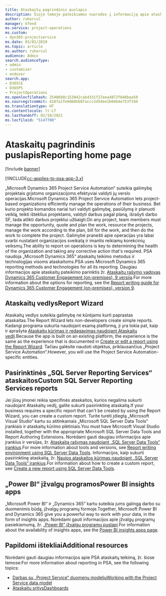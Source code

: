 ```yaml
---
title: Ataskaitų pagrindinis puslapis
description: Šioje temoje pateikiamos nuorodos į informaciją apie ataskaitų teikimą „Dynamics 365 Project Service Automation“ programoje.
author: ruhercul
manager: kfend
ms.service: project-operations
ms.custom:
- dyn365-projectservice
ms.date: 03/01/2019
ms.topic: article
ms.author: ruhercul
audience: Admin
search.audienceType:
- admin
- customizer
- enduser
search.app:
- D365CE
- D365PS
- ProjectOperations
ms.openlocfilehash: 25486b0c153842cab4331f27eea4872f848bea50
ms.sourcegitcommit: 418fa1fe9d605b8faccc2d5dee1b04b4e753f194
ms.translationtype: HT
ms.contentlocale: lt-LT
ms.lasthandoff: 02/10/2021
ms.locfileid: "5147708"
---
```

# <a name="reporting-home-page"></a><span data-ttu-id="3dd68-103">Ataskaitų pagrindinis puslapis</span><span class="sxs-lookup"><span data-stu-id="3dd68-103">Reporting home page</span></span>

[!include [banner](../includes/psa-now-project-operations.md)]

[!INCLUDE[cc-applies-to-psa-app-3.x](../includes/cc-applies-to-psa-app-3x.md)]

<span data-ttu-id="3dd68-104">„Microsoft Dynamics 365 Project Service Automation“ suteikia galimybę projektais grįstoms organizacijoms efektyviai valdyti jų verslo operacijas.</span><span class="sxs-lookup"><span data-stu-id="3dd68-104">Microsoft Dynamics 365 Project Service Automation lets project-based organizations efficiently manage the operations of their business.</span></span> <span data-ttu-id="3dd68-105">Bet kurio projekto komandos nariai turi valdyti galimybę, pasiūlymą ir planuoti veiklą, teikti išteklius projektams, valdyti darbus pagal planą, išrašyti darbo SF, tada atlikti darbus projektui užbaigti.</span><span class="sxs-lookup"><span data-stu-id="3dd68-105">On any project, team members must manage the opportunity, quote and plan the work, resource the projects, manage the work according to the plan, bill for the work, and then do the work to complete the project.</span></span> <span data-ttu-id="3dd68-106">Galimybė pranešti apie operacijas yra labai svarbi nustatant organizacijos sveikatą ir imantis reikiamų korekcinių veiksmų.</span><span class="sxs-lookup"><span data-stu-id="3dd68-106">The ability to report on operations is key to determining the health of the organization and taking any corrective action that's required.</span></span> <span data-ttu-id="3dd68-107">PSA naudoja „Microsoft Dynamics 365“ ataskaitų teikimo metodus ir technologijas visoms ataskaitoms.</span><span class="sxs-lookup"><span data-stu-id="3dd68-107">PSA uses Microsoft Dynamics 365 reporting methods and technologies for all its reporting.</span></span> <span data-ttu-id="3dd68-108">Daugiau informacijos apie ataskaitų pateikimo parinktis žr. [Ataskaitų rašymo vadovas Dynamics 365 Customer Engagement (on-premises), 9 versija](https://docs.microsoft.com/dynamics365/customerengagement/on-premises/analytics/reporting-analytics-with-dynamics-365).</span><span class="sxs-lookup"><span data-stu-id="3dd68-108">For more information about the options for reporting, see the [Report writing guide for Dynamics 365 Customer Engagement (on-premises), version 9](https://docs.microsoft.com/dynamics365/customerengagement/on-premises/analytics/reporting-analytics-with-dynamics-365).</span></span>

## <a name="report-wizard"></a><span data-ttu-id="3dd68-109">Ataskaitų vedlys</span><span class="sxs-lookup"><span data-stu-id="3dd68-109">Report Wizard</span></span>

<span data-ttu-id="3dd68-110">Ataskaitų vedlys suteikia galimybę ne kūrėjams kurti paprastas ataskaitas.</span><span class="sxs-lookup"><span data-stu-id="3dd68-110">The Report Wizard lets non-developers create simple reports.</span></span> <span data-ttu-id="3dd68-111">Kadangi programa sukurta naudojant esamą platformą, ji yra tokia pat, kaip ir aprašyta [Ataskaitų kūrimas ir redagavimas naudojant Ataskaitų vedlį](https://docs.microsoft.com/dynamics365/customerengagement/on-premises/basics/create-edit-copy-report-wizard).</span><span class="sxs-lookup"><span data-stu-id="3dd68-111">Because the app is built on an existing platform, the experience is the same as the experience that is documented in [Create or edit a report using the Report Wizard](https://docs.microsoft.com/dynamics365/customerengagement/on-premises/basics/create-edit-copy-report-wizard).</span></span> <span data-ttu-id="3dd68-112">Tačiau galėsite naudoti objektus, priklausančius „Project Service Automation“.</span><span class="sxs-lookup"><span data-stu-id="3dd68-112">However, you will use the Project Service Automation-specific entities.</span></span>

## <a name="custom-sql-server-reporting-services-reports"></a><span data-ttu-id="3dd68-113">Pasirinktinės „SQL Server Reporting Services“ ataskaitos</span><span class="sxs-lookup"><span data-stu-id="3dd68-113">Custom SQL Server Reporting Services reports</span></span>

<span data-ttu-id="3dd68-114">Jei jūsų įmonei reikia specifinės ataskaitos, kurios negalima sukurti naudojant Ataskaitų vedlį, galite sukurti pasirinktinę ataskaitą.</span><span class="sxs-lookup"><span data-stu-id="3dd68-114">If your business requires a specific report that can't be created by using the Report Wizard, you can create a custom report.</span></span> <span data-ttu-id="3dd68-115">Turite turėti įdiegtą „Microsoft Visual Studio“ kartu su atitinkamais „Microsoft SQL Server Data Tools“ įrankiais ir ataskaitų kūrimo plėtiniais.</span><span class="sxs-lookup"><span data-stu-id="3dd68-115">You must have Microsoft Visual Studio installed, together with the appropriate Microsoft SQL Server Data Tools and Report Authoring Extensions.</span></span> <span data-ttu-id="3dd68-116">Norėdami gauti daugiau informacijos apie įrankius ir versijas, žr. [Ataskaitą rašymas naudojant „SQL Server Data Tools“ įrankius](https://docs.microsoft.com/dynamics365/customerengagement/on-premises/analytics/report-writing-environment-using-sql-server-data-tools).</span><span class="sxs-lookup"><span data-stu-id="3dd68-116">For more information about tools and versions, see [Report writing environment using SQL Server Data Tools](https://docs.microsoft.com/dynamics365/customerengagement/on-premises/analytics/report-writing-environment-using-sql-server-data-tools).</span></span> <span data-ttu-id="3dd68-117">Informacijos, kaip sukurti pasirinktinę ataskaitą, žr. [Naujos ataskaitos kūrimas naudojant „SQL Server Data Tools“ įrankius](https://docs.microsoft.com/dynamics365/customerengagement/on-premises/analytics/create-a-new-report-using-sql-server-data-tools).</span><span class="sxs-lookup"><span data-stu-id="3dd68-117">For information about how to create a custom report, see [Create a new report using SQL Server Data Tools](https://docs.microsoft.com/dynamics365/customerengagement/on-premises/analytics/create-a-new-report-using-sql-server-data-tools).</span></span>

## <a name="power-bi-insights-apps"></a><span data-ttu-id="3dd68-118">„Power BI“ įžvalgų programos</span><span class="sxs-lookup"><span data-stu-id="3dd68-118">Power BI insights apps</span></span>

<span data-ttu-id="3dd68-119">„Microsoft Power BI“ ir „Dynamics 365“ kartu suteikia jums galingą darbo su duomenimis būdą, įžvalgų programų formoje.</span><span class="sxs-lookup"><span data-stu-id="3dd68-119">Together, Microsoft Power BI and Dynamics 365 give you a powerful way to work with your data, in the form of insights apps.</span></span> <span data-ttu-id="3dd68-120">Norėdami gauti informacijos apie įžvalgų programų pasiekiamumą, žr. [„Power BI“ įžvalgų programų puslapį](https://powerbi.microsoft.com/power-bi-insights-apps/).</span><span class="sxs-lookup"><span data-stu-id="3dd68-120">For information about the availability of insights apps, see the [Power BI insights apps page](https://powerbi.microsoft.com/power-bi-insights-apps/).</span></span>


## <a name="additional-resources"></a><span data-ttu-id="3dd68-121">Papildomi ištekliai</span><span class="sxs-lookup"><span data-stu-id="3dd68-121">Additional resources</span></span>
<span data-ttu-id="3dd68-122">Norėdami gauti daugiau informacijos apie PSA ataskaitų teikimą, žr. šiose temose:</span><span class="sxs-lookup"><span data-stu-id="3dd68-122">For more information about reporting in PSA, see the following topics:</span></span>

- [<span data-ttu-id="3dd68-123">Darbas su „Project Service“ duomenų modeliu</span><span class="sxs-lookup"><span data-stu-id="3dd68-123">Working with the Project Service data model</span></span>](reports-working-project-service-data-model.md)
- [<span data-ttu-id="3dd68-124">Ataskaitų sritys</span><span class="sxs-lookup"><span data-stu-id="3dd68-124">Dashboards</span></span>](reports-dashboards.md)

